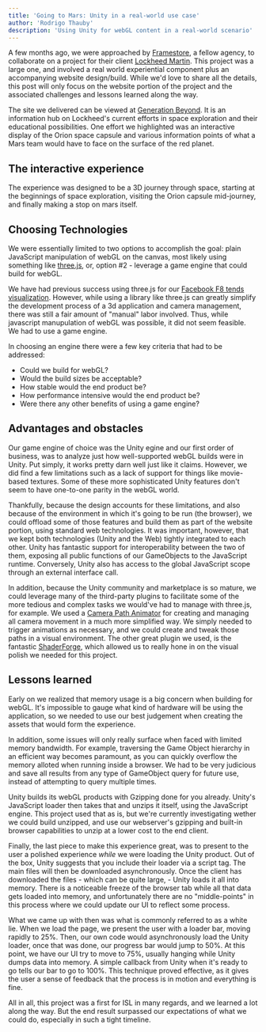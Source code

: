 ```yaml
---
title: 'Going to Mars: Unity in a real-world use case'
author: 'Rodrigo Thauby'
description: 'Using Unity for webGL content in a real-world scenario'
---
```


A few months ago, we were approached by [Framestore](http://www.framestore.com/), a fellow agency, to collaborate on a project for their client [Lockheed Martin](http://www.lockheedmartin.com/). This project was a large one, and involved a real world experiential component plus an accompanying website design/build. While we'd love to share all the details, this post will only focus on the website portion of the project and the associated challenges and lessons learned along the way.

The site we delivered can be viewed at [Generation Beyond](https://www.generation-beyond.com/).  It is an information hub on Lockheed's current efforts in space exploration and their educational possibilities. One effort we highlighted was an interactive display of the Orion space capsule and various information points of what a Mars team would have to face on the surface of the red planet.

## The interactive experience

The experience was designed to be a 3D journey through space, starting at the beginnings of space exploration, visiting the Orion capsule mid-journey, and finally making a stop on mars itself.

## Choosing Technologies

We were essentially limited to two options to accomplish the goal: plain JavaScript manipulation of webGL on the canvas, most likely using something like [three.js](http://threejs.org/), or, option \#2 - leverage a game engine that could build for webGL.

We have had previous success using three.js for our [Facebook F8 tends visualization](https://isl.co/2015/03/whats-trending-on-facebook-a-touchscreen-visualization-of-the-trends-api-live-at-f8/).  However, while using a library like three.js can greatly simplify the development process of a 3d application and camera management, there was still a fair amount of "manual" labor involved.  Thus, while javascript manupulation of webGL was possible, it did not seem feasible.  We had to use a game engine.  

In choosing an engine there were a few key criteria that had to be addressed:

- Could we build for webGL?
- Would the build sizes be acceptable?
- How stable would the end product be?
- How performance intensive would the end product be?
- Were there any other benefits of using a game engine?

## Advantages and obstacles

Our game engine of choice was the Unity egine and our first order of business, was to analyze just how well-supported webGL builds were in Unity.  Put simply, it works pretty darn well just like it claims.  However, we did find a few limitations such as a lack of support for things like movie-based textures. Some of these more sophisticated Unity features don't seem to have one-to-one parity in the webGL world.

Thankfully, because the design accounts for these limitations, and also because of the environment in which it's going to be run (the browser), we could offload some of those features and build them as part of the website portion, using standard web technologies. It was important, however, that we kept both technologies (Unity and the Web) tightly integrated to each other. Unity has fantastic support for interoperability between the two of them, exposing all public functions of our GameObjects to the JavaScript runtime. Conversely, Unity also has access to the global JavaScript scope through an external interface call.

In addition, because the Unity community and marketplace is so mature, we could leverage many of the third-party plugins to facilitate some of the more tedious and complex tasks we would've had to manage with three.js, for example. We used a [Camera Path Animator](https://www.assetstore.unity3d.com/en/#!/content/617) for creating and managing all camera movement in a much more simplified way. We simply needed to trigger animations as necessary, and we could create and tweak those paths in a visual environment. The other great plugin we used, is the fantastic [ShaderForge](http://acegikmo.com/shaderforge/), which allowed us to really hone in on the visual polish we needed for this project.

## Lessons learned

Early on we realized that memory usage is a big concern when building for webGL. It's impossible to gauge what kind of hardware will be using the application, so we needed to use our best judgement when creating the assets that would form the experience.

In addition, some issues will only really surface when faced with limited memory bandwidth. For example, traversing the Game Object hierarchy in an efficient way becomes paramount, as you can quickly overflow the memory alloted when running inside a browser. We had to be very judicious and save all results from any type of GameObject query for future use, instead of attempting to query multiple times.

Unity builds its webGL products with Gzipping done for you already. Unity's JavaScript loader then takes that and unzips it itself, using the JavaScript engine. This project used that as is, but we're currently investigating wether we could build unzipped, and use our webserver's gzipping and built-in browser capabilities to unzip at a lower cost to the end client.

Finally, the last piece to make this experience great, was to present to the user a polished experience *while* we were loading the Unity product. Out of the box, Unity suggests that you include their loader via a script tag. The main files will then be downloaded asynchronously. Once the client has downloaded the files - which can be quite large, - Unity loads it all into memory. There is a noticeable freeze of the browser tab while all that data gets loaded into memory, and unfortunately there are no "middle-points" in this process where we could update our UI to reflect some process.

What we came up with then was what is commonly referred to as a white lie. When we load the page, we present the user with a loader bar, moving rapidly to 25%. Then, our own code would asynchronously load the Unity loader, once that was done, our progress bar would jump to 50%. At this point, we have our UI try to move to 75%, usually hanging while Unity dumps data into memory. A simple callback from Unity when it's ready to go tells our bar to go to 100%. This technique proved effective, as it gives the user a sense of feedback that the process is in motion and everything is fine.

All in all, this project was a first for ISL in many regards, and we learned a lot along the way. But the end result surpassed our expectations of what we could do, especially in such a tight timeline.
